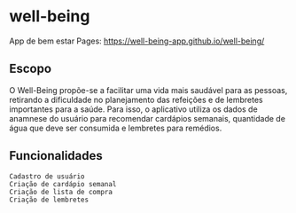 # well-being
App de bem estar
Pages: https://well-being-app.github.io/well-being/

## Escopo
O Well-Being propõe-se a facilitar uma vida mais saudável para as pessoas, retirando a dificuldade no planejamento das refeições e de lembretes importantes para a saúde. Para isso, o aplicativo utiliza os dados de anamnese do usuário para recomendar cardápios semanais, quantidade de água que deve ser consumida e lembretes para remédios.

## Funcionalidades
    Cadastro de usuário
    Criação de cardápio semanal
    Criação de lista de compra
    Criação de lembretes 
